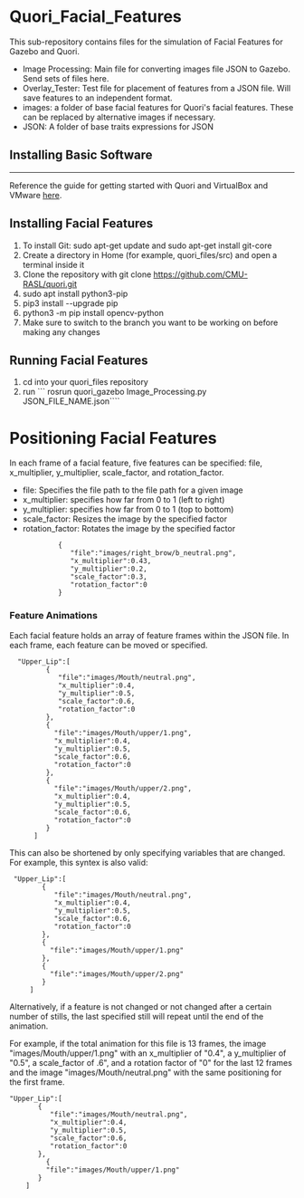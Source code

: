 # Quori_Facial_Features

This sub-repository contains files for the simulation of Facial Features for Gazebo and Quori. 
- Image Processing: Main file for converting images file JSON to Gazebo. Send sets of files here.
- Overlay_Tester: Test file for placement of features from a JSON file. Will save features to an independent format.
- images: a folder of base facial features for Quori's facial features. These can be replaced by alternative images if necessary. 
- JSON: A folder of base traits expressions for JSON

## Installing Basic Software
---- 
Reference the guide for getting started with Quori and VirtualBox and VMware [here](https://github.com/CMU-RASL/quori).

## Installing Facial Features
1. To install Git: sudo apt-get update and sudo apt-get install git-core
2. Create a directory in Home (for example, quori_files/src) and open a terminal inside it
3. Clone the repository with git clone https://github.com/CMU-RASL/quori.git
4. sudo apt install python3-pip
5. pip3 install --upgrade pip
6. python3 -m pip install opencv-python
7. Make sure to switch to the branch you want to be working on before making any changes

## Running Facial Features

1. cd into your quori_files repository
2. run ``` rosrun quori_gazebo Image_Processing.py JSON_FILE_NAME.json````

# Positioning Facial Features
In each frame of a facial feature, five features can be specified: file, x_multiplier, y_multiplier, scale_factor, and rotation_factor.
- file: Specifies the file path to the file path for a given image
- x_multiplier: specifies how far from 0 to 1 (left to right)
- y_multiplier: specifies how far from 0 to 1 (top to bottom) 
- scale_factor: Resizes the image by the specified factor
- rotation_factor: Rotates the image by the specified factor

```
            {
               "file":"images/right_brow/b_neutral.png",
               "x_multiplier":0.43,
               "y_multiplier":0.2,
               "scale_factor":0.3,
               "rotation_factor":0
            }
```

### Feature Animations

Each facial feature holds an array of feature frames within the JSON file. In each frame, each feature can be moved or specified.

```
  "Upper_Lip":[
         {
            "file":"images/Mouth/neutral.png",
            "x_multiplier":0.4,
            "y_multiplier":0.5,
            "scale_factor":0.6,
            "rotation_factor":0
         },
         {
           "file":"images/Mouth/upper/1.png",
           "x_multiplier":0.4,
           "y_multiplier":0.5,
           "scale_factor":0.6,
           "rotation_factor":0
         },
         {
           "file":"images/Mouth/upper/2.png",
           "x_multiplier":0.4,
           "y_multiplier":0.5,
           "scale_factor":0.6,
           "rotation_factor":0
         }
      ]
 ```
 
 This can also be shortened by only specifying variables that are changed. For example, this syntex is also valid:
 
 ```
  "Upper_Lip":[
         {
            "file":"images/Mouth/neutral.png",
            "x_multiplier":0.4,
            "y_multiplier":0.5,
            "scale_factor":0.6,
            "rotation_factor":0
         },
         {
           "file":"images/Mouth/upper/1.png"
         },
         {
           "file":"images/Mouth/upper/2.png"
         }
      ]
 ```
 
 Alternatively, if a feature is not changed or not changed after a certain number of stills, the last specified still will repeat until the end of the animation. 
 
 For example, if the total animation for this file is 13 frames, the image "images/Mouth/upper/1.png" with an x_multiplier of "0.4", a y_multiplier of "0.5", a scale_factor of  .6", and a rotation factor of "0" for the last 12 frames and the image "images/Mouth/neutral.png" with the same positioning for the first frame.
  ```
  "Upper_Lip":[
         {
            "file":"images/Mouth/neutral.png",
            "x_multiplier":0.4,
            "y_multiplier":0.5,
            "scale_factor":0.6,
            "rotation_factor":0
         },
           {
           "file":"images/Mouth/upper/1.png"
         }
      ]
 ```
 
